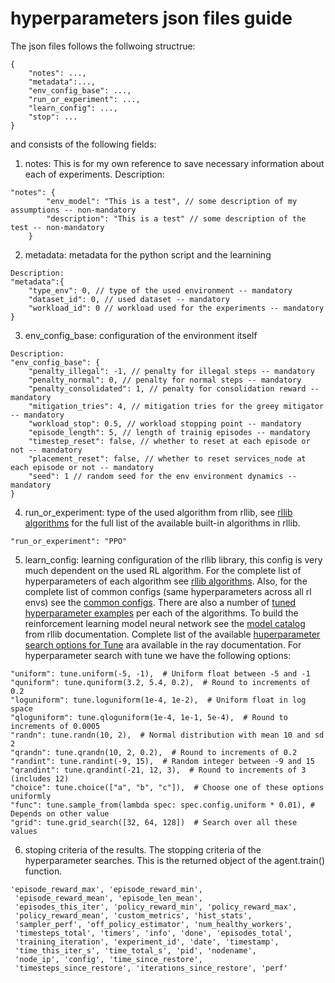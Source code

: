 # hyperparameters json files guide
The json files follows the follwoing structrue:
```
{
    "notes": ...,
    "metadata":...,
    "env_config_base": ...,
    "run_or_experiment": ...,
    "learn_config": ...,
    "stop": ... 
}
```
and consists of the following fields:

1. notes: This is for my own reference to save necessary information about each of experiments. 
Description:
```
"notes": {
        "env_model": "This is a test", // some description of my assumptions -- non-mandatory
        "description": "This is a test" // some description of the test -- non-mandatory
    }
```

2. metadata: metadata for the python script and the learnining
```
Description:
"metadata":{
    "type_env": 0, // type of the used environment -- mandatory
    "dataset_id": 0, // used dataset -- mandatory
    "workload_id": 0 // workload used for the experiments -- mandatory
}
```
3. env_config_base: configuration of the environment itself
```
Description:
"env_config_base": {
    "penalty_illegal": -1, // penalty for illegal steps -- mandatory
    "penalty_normal": 0, // penalty for normal steps -- mandatory
    "penalty_consolidated": 1, // penalty for consolidation reward -- mandatory
    "mitigation_tries": 4, // mitigation tries for the greey mitigator -- mandatory
    "workload_stop": 0.5, // workload stopping point -- mandatory
    "episode_length": 5, // length of trainig episodes -- mandatory
    "timestep_reset": false, // whether to reset at each episode or not -- mandatory
    "placement_reset": false, // whether to reset services_node at each episode or not -- mandatory
    "seed": 1 // random seed for the env environment dynamics -- mandatory
}
```
4. run_or_experiment: type of the used algorithm from rllib, see [rllib algorithms](https://docs.ray.io/en/latest/rllib-algorithms.html) for the full list of the available built-in algorithms in rllib.
```
"run_or_experiment": "PPO"
```
5. learn_config: learning configuration of the rllib library, this config is very much dependent on the used RL algorithm. For the complete list of hyperparameters of each algorithm see [rllib algorithms](https://docs.ray.io/en/latest/rllib-algorithms.html). Also, for the complete list of common configs (same hyperparameters across all rl envs) see the [common configs](https://docs.ray.io/en/latest/rllib-training.html#common-parameters). There are also a number of [tuned hyperparameter examples](https://github.com/ray-project/ray/tree/master/rllib/tuned_examples) per each of the algorithms.
To build the reinforcement learning model neural network see the [model catalog](https://docs.ray.io/en/latest/rllib-models.html#default-model-config-settings) from rllib documentation.
Complete list of the available [huperparameter search options for Tune](https://docs.ray.io/en/latest/tune/api_docs/search_space.html) ara available in the ray documentation.
For hyperparameter search with tune we have the following options:
```
"uniform": tune.uniform(-5, -1),  # Uniform float between -5 and -1
"quniform": tune.quniform(3.2, 5.4, 0.2),  # Round to increments of 0.2
"loguniform": tune.loguniform(1e-4, 1e-2),  # Uniform float in log space
"qloguniform": tune.qloguniform(1e-4, 1e-1, 5e-4),  # Round to increments of 0.0005
"randn": tune.randn(10, 2),  # Normal distribution with mean 10 and sd 2
"qrandn": tune.qrandn(10, 2, 0.2),  # Round to increments of 0.2
"randint": tune.randint(-9, 15),  # Random integer between -9 and 15
"qrandint": tune.qrandint(-21, 12, 3),  # Round to increments of 3 (includes 12)
"choice": tune.choice(["a", "b", "c"]),  # Choose one of these options uniformly
"func": tune.sample_from(lambda spec: spec.config.uniform * 0.01), # Depends on other value
"grid": tune.grid_search([32, 64, 128])  # Search over all these values
```
6. stoping criteria of the results. The stopping criteria of the hyperparameter searches. This is the returned object of the agent.train() function.
```
'episode_reward_max', 'episode_reward_min',
 'episode_reward_mean', 'episode_len_mean', 
 'episodes_this_iter', 'policy_reward_min', 'policy_reward_max', 
 'policy_reward_mean', 'custom_metrics', 'hist_stats', 
 'sampler_perf', 'off_policy_estimator', 'num_healthy_workers', 
 'timesteps_total', 'timers', 'info', 'done', 'episodes_total', 
 'training_iteration', 'experiment_id', 'date', 'timestamp', 
 'time_this_iter_s', 'time_total_s', 'pid', 'nodename', 
 'node_ip', 'config', 'time_since_restore', 
 'timesteps_since_restore', 'iterations_since_restore', 'perf'

```